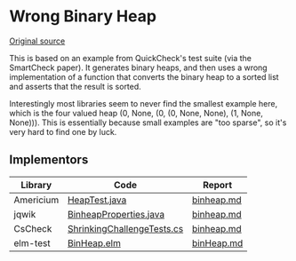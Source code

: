 # Wrong Binary Heap

[Original source](https://github.com/mc-imperial/hypothesis-ecoop-2020-artifact/tree/master/smartcheck-benchmarks/evaluations/binheap)

This is based on an example from QuickCheck's test suite (via the SmartCheck paper). 
It generates binary heaps, and then uses a wrong implementation of a function 
that converts the binary heap to a sorted list and asserts that the result is sorted.

Interestingly most libraries seem to never find the smallest example here, 
which is the four valued heap (0, None, (0, (0, None, None), (1, None, None))). 
This is essentially because small examples are "too sparse", so it's very hard to find one by luck.

## Implementors

| Library   | Code                                                                                                   | Report                                                    |
|-----------|--------------------------------------------------------------------------------------------------------|-----------------------------------------------------------|
| Americium | [HeapTest.java](/pbt-libraries/americium/src/test/java/challenges/binheap/HeapTest.java)               | [binheap.md](/pbt-libraries/americium/reports/binheap.md) |
| jqwik     | [BinheapProperties.java](/pbt-libraries/jqwik/src/test/java/challenges/binheap/BinheapProperties.java) | [binheap.md](/pbt-libraries/jqwik/reports/binheap.md)     |
| CsCheck   | [ShrinkingChallengeTests.cs](/pbt-libraries/cscheck/ShrinkingChallengeTests.cs#L128)                   | [binheap.md](/pbt-libraries/cscheck/reports/binheap.md)   |
| elm-test  | [BinHeap.elm](/pbt-libraries/elm-test/src/Challenge/BinHeap.elm)                                       | [binHeap.md](/pbt-libraries/elm-test/reports/binHeap.md)  |


